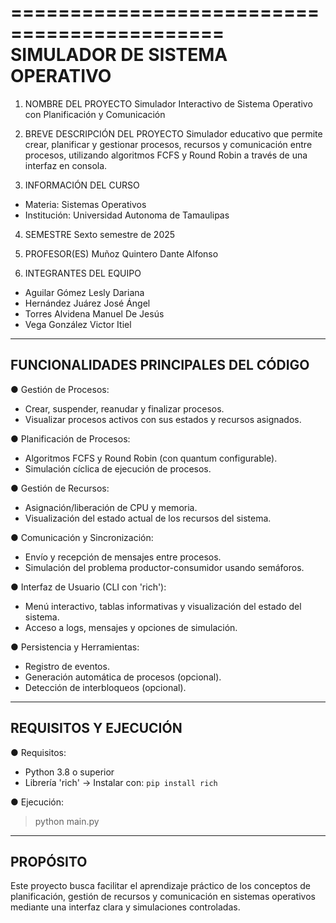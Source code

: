 ============================================
SIMULADOR DE SISTEMA OPERATIVO
============================================

1. NOMBRE DEL PROYECTO
Simulador Interactivo de Sistema Operativo con Planificación y Comunicación

2. BREVE DESCRIPCIÓN DEL PROYECTO
Simulador educativo que permite crear, planificar y gestionar procesos, recursos y comunicación entre procesos, utilizando algoritmos FCFS y Round Robin a través de una interfaz en consola.

3. INFORMACIÓN DEL CURSO
- Materia: Sistemas Operativos
- Institución: Universidad Autonoma de Tamaulipas

4. SEMESTRE
Sexto semestre de 2025

5. PROFESOR(ES)
Muñoz Quintero Dante Alfonso

6. INTEGRANTES DEL EQUIPO
- Aguilar Gómez Lesly Dariana
- Hernández Juárez José Ángel
- Torres Alvidena Manuel De Jesús
- Vega González Victor Itiel
  
--------------------------------------------
FUNCIONALIDADES PRINCIPALES DEL CÓDIGO
--------------------------------------------

● Gestión de Procesos:
  - Crear, suspender, reanudar y finalizar procesos.
  - Visualizar procesos activos con sus estados y recursos asignados.

● Planificación de Procesos:
  - Algoritmos FCFS y Round Robin (con quantum configurable).
  - Simulación cíclica de ejecución de procesos.

● Gestión de Recursos:
  - Asignación/liberación de CPU y memoria.
  - Visualización del estado actual de los recursos del sistema.

● Comunicación y Sincronización:
  - Envío y recepción de mensajes entre procesos.
  - Simulación del problema productor-consumidor usando semáforos.

● Interfaz de Usuario (CLI con 'rich'):
  - Menú interactivo, tablas informativas y visualización del estado del sistema.
  - Acceso a logs, mensajes y opciones de simulación.

● Persistencia y Herramientas:
  - Registro de eventos.
  - Generación automática de procesos (opcional).
  - Detección de interbloqueos (opcional).

--------------------------------------------
REQUISITOS Y EJECUCIÓN
--------------------------------------------
● Requisitos:
  - Python 3.8 o superior
  - Librería 'rich' → Instalar con: `pip install rich`

● Ejecución:
  > python main.py

--------------------------------------------
PROPÓSITO
--------------------------------------------
Este proyecto busca facilitar el aprendizaje práctico de los conceptos de planificación, gestión de recursos y comunicación en sistemas operativos mediante una interfaz clara y simulaciones controladas.

